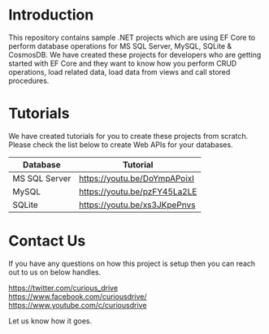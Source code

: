# Introduction
This repository contains sample .NET projects which are using EF Core to perform database operations for MS SQL Server, MySQL, SQLite & CosmosDB. We have created these projects for developers who are getting started with EF Core and they want to know how you perform CRUD operations, load related data, load data from views and call stored procedures.

# Tutorials
We have created tutorials for you to create these projects from scratch. Please check the list below to create Web APIs for your databases.

| Database | Tutorial |
| ----- | ---- |
| MS SQL Server | https://youtu.be/DoYmpAPoixI |
| MySQL | https://youtu.be/pzFY45La2LE |
| SQLite | https://youtu.be/xs3JKpePnvs |

# Contact Us

If you have any questions on how this project is setup then you can reach out to us on below handles.

https://twitter.com/curious_drive <br />
https://www.facebook.com/curiousdrive/ <br />
https://www.youtube.com/c/curiousdrive <br />

Let us know how it goes. 
